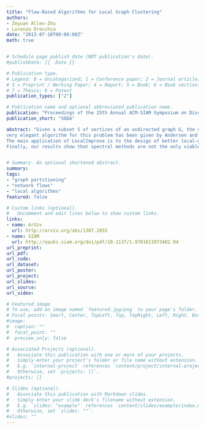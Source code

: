 ```yaml
---
title: "Flow-Based Algorithms for Local Graph Clustering"
authors:
- Zeyuan Allen-Zhu
- Lorenzo Orecchia
date: "2013-07-10T00:00:00Z"
math: true


# Schedule page publish date (NOT publication's date).
#publishDate: {{ .Date }}

# Publication type.
# Legend: 0 = Uncategorized; 1 = Conference paper; 2 = Journal article;
# 3 = Preprint / Working Paper; 4 = Report; 5 = Book; 6 = Book section;
# 7 = Thesis; 8 = Patent
publication_types: ["2"]

# Publication name and optional abbreviated publication name.
publication: "Proceedings of the 25th Annual ACM-SIAM Symposium on Discrete Algorithms"
publication_short: "SODA"

abstract: "Given a subset S of vertices of an undirected graph G, the cut-improvement problem asks us to find a subset S that is similar to A but has smaller conductance. A 
very elegant algorithm for this problem has been given by Andersen and Lang [AL08] and requires solving a small number of single-commodity maximum flow computations over the whole graph G. In this paper, we introduce LocalImprove, the first cut-improvement algorithm that is local, i.e. that runs in time dependent on the size of the input set A rather than on the size of the entire graph. Moreover, LocalImprove achieves this local behaviour while essentially matching the same theoretical guarantee as the global algorithm of Andersen and Lang.
The main application of LocalImprove is to the design of better local-graph-partitioning algorithms. All previously known local algorithms for graph partitioning are random-walk based and can only guarantee an output conductance of $O(\sqrt{OPT})$ when the target set has conductance $OPT \in [0,1].$ Very recently, Zhu, Lattanzi and Mirrokni [ZLM13] improved this to $O(OPT / \sqrt{CONN})$ where the internal connectivity parameter $CONN \in [0,1]$ is defined as the reciprocal of the mixing time of the random walk over the graph induced by the target set. In this work, we show how to use LocalImprove to obtain a constant approximation O(OPT) as long as $CONN/OPT = Omega(1).$ This yields the first flow-based algorithm. Moreover, its performance strictly outperforms the ones based on random walks and surprisingly matches that of the best known global algorithm, which is SDP-based, in this parameter regime [MMV12].
Finally, our results show that spectral methods are not the only viable approach to the construction of local graph partitioning algorithm and open door to the study of algorithms with even better approximation and locality guarantees."


# Summary. An optional shortened abstract.
summary: 
tags:
- "graph partitioning"
- "network flows"
- "local algorithms"
featured: false

# Custom links (optional).
#   Uncomment and edit lines below to show custom links.
links:
- name: ArXiv
  url: http://arxiv.org/abs/1307.2855
- name: SIAM
  url: http://epubs.siam.org/doi/pdf/10.1137/1.9781611973402.94
url_preprint: 
url_pdf: 
url_code:
url_dataset:
url_poster:
url_project:
url_slides:
url_source:
url_video:

# Featured image
# To use, add an image named `featured.jpg/png` to your page's folder. 
# Focal points: Smart, Center, TopLeft, Top, TopRight, Left, Right, BottomLeft, Bottom, BottomRight.
#image:
#  caption: ""
#  focal_point: ""
#  preview_only: false

# Associated Projects (optional).
#   Associate this publication with one or more of your projects.
#   Simply enter your project's folder or file name without extension.
#   E.g. `internal-project` references `content/project/internal-project/index.md`.
#   Otherwise, set `projects: []`.
#projects: []

# Slides (optional).
#   Associate this publication with Markdown slides.
#   Simply enter your slide deck's filename without extension.
#   E.g. `slides: "example"` references `content/slides/example/index.md`.
#   Otherwise, set `slides: ""`.
#slides: ""
---
```

